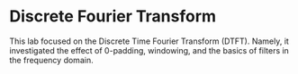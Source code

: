 # Discrete Fourier Transform
This lab focused on the Discrete Time Fourier Transform (DTFT). Namely, it investigated the effect of 0-padding, windowing, and the basics of filters in the frequency domain.